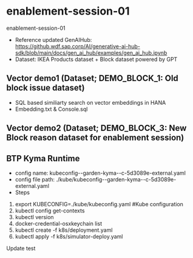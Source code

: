 # enablement-session-01
enablement-session-01
- Reference updated GenAIHub: https://github.wdf.sap.corp/AI/generative-ai-hub-sdk/blob/main/docs/gen_ai_hub/examples/gen_ai_hub.ipynb
- Dataset: IKEA Products dataset + Block dataset powered by GPT

## Vector demo1 (Dataset; DEMO_BLOCK_1: Old block issue dataset)
- SQL based similiarty search on vector embeddings in HANA 
- Embedding.txt & Console.sql 

## Vector demo2 (Dataset; DEMO_BLOCK_3: New Block reason dataset for enablement session)

## BTP Kyma Runtime 
- config name: kubeconfig--garden-kyma--c-5d3089e-external.yaml
- config file path: ./kube/kubeconfig--garden-kyma--c-5d3089e-external.yaml
- Steps
1. export KUBECONFIG=./kube/kubeconfig.yaml    #Kube configuration 
2. kubectl config get-contexts 
3. kubectl version
4. docker-credential-osxkeychain list
5. kubectl create -f k8s/deployment.yaml
6. kubectl apply -f k8s/simulator-deploy.yaml

Update test